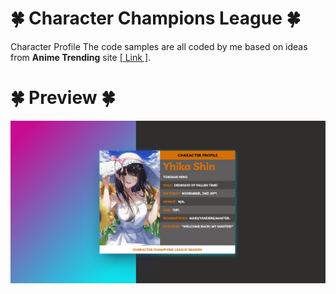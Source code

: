 # 🍀 Character Champions League 🍀
Character Profile
The code samples are all coded by me based on ideas from <b>Anime Trending</b> site <a href="https://www.facebook.com/Anitrendz">[ Link ]</a>.
# 🍀 Preview 🍀
<a align="right" href="https://nino.is-a.dev/" target="_blank">
    <img align="center" width="auto" src="https://raw.githubusercontent.com/TokisakiNinoVn/CharacterChampionsLeague/main/images/preview.png?token=GHSAT0AAAAAACFQ2ENXD4TJD6TEDCIXPDVKZHMSV7A"/>
</a>
